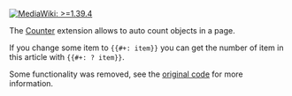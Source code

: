 [![MediaWiki: >=1.39.4](https://img.shields.io/badge/MediaWiki-%3E%3D1.39.4-%2336c?style=flat-square&logo=Wikipedia)](https://www.mediawiki.org) 

The [Counter](https://www.mediawiki.org/wiki/Extension:Counter) extension allows to auto count objects in a page.

If you change some item to `{{#+: item}}` you can get the number of item in this article with `{{#+: ? item}}`. 

Some functionality was removed, see the [original code](https://www.mediawiki.org/w/index.php?title=Extension:Counter&oldid=295988#Code) for more information.